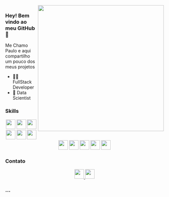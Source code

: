 <!--<img src="https://raw.githubusercontent.com/MicaelliMedeiros/micaellimedeiros/master/image/computer-illustration.png" width="400px" align="right">-->
<img src="https://trosleihard.000webhostapp.com/4401278.png" width="400px" align="right">

### Hey! Bem vindo ao meu GitHub 👋
Me Chamo Paulo e aqui compartilho um pouco dos meus projetos

- 🧘‍♂️ FullStack Developer
- 🤌 Data Scientist

### Skills
<div align="center">
  <img height="30px" src="https://cdn.jsdelivr.net/gh/devicons/devicon/icons/html5/html5-plain-wordmark.svg" />  
  <img height="30px" src="https://cdn.jsdelivr.net/gh/devicons/devicon/icons/css3/css3-plain-wordmark.svg" />
  <img height="30px" src="https://cdn.jsdelivr.net/gh/devicons/devicon/icons/python/python-original-wordmark.svg" />
  <img height="30px" src="https://cdn.jsdelivr.net/gh/devicons/devicon/icons/jupyter/jupyter-original-wordmark.svg" />
  <img height="30px" src="https://cdn.jsdelivr.net/gh/devicons/devicon/icons/php/php-original.svg" />   
  <img height="30px" src="https://cdn.jsdelivr.net/gh/devicons/devicon/icons/java/java-original-wordmark.svg" />
  <img height="30px" src="https://cdn.jsdelivr.net/gh/devicons/devicon/icons/spring/spring-original.svg" />
  <img height="30px" src="https://cdn.jsdelivr.net/gh/devicons/devicon/icons/javascript/javascript-original.svg" />
  <img height="30px" src="https://cdn.jsdelivr.net/gh/devicons/devicon/icons/angularjs/angularjs-original.svg" />
  <img height="30px" src="https://cdn.jsdelivr.net/gh/devicons/devicon/icons/mysql/mysql-original.svg" />
  <img height="30px" src="https://cdn.jsdelivr.net/gh/devicons/devicon/icons/nginx/nginx-original.svg" />
</div>

### Contato
<div align="center">
<a href="https://www.linkedin.com/in/mrpauloj" target="blank">
  <img height="30px" src="https://cdn.jsdelivr.net/gh/devicons/devicon/icons/linkedin/linkedin-original.svg" />
</a> 
<a href="malito:paulfsilva7@gmail.com" target="blank">
  <img height="30px" src="https://cdn.jsdelivr.net/gh/devicons/devicon/icons/google/google-original.svg" />
</a> 
</div>
<!--
[![LinkedIn](https://cdn.jsdelivr.net/gh/devicons/devicon/icons/linkedin/linkedin-original.svg)](https://www.linkedin.com/in/mrpauloj)</a>
-->

### ...

<!--
[![Gmail](https://img.shields.io/twitter/url?label=email&logo=gmail&style=social&url=http%3A%2F%2Fmailto%3Astephanyn7%40gmail.com)](mailto:stephanyn7@gmail.com)


![Anurag's GitHub stats](https://github-readme-stats.vercel.app/api?username=mrpauloj&show_icons=true&theme=dark)

[![Top Langs](https://github-readme-stats.vercel.app/api/top-langs/?username=mrpauloj&layout=compact&theme=dark)](https://github.com/mrpauloj/github-readme-stats)
-->


<!--
**MrPauloJ/MrPauloJ** is a ✨ _special_ ✨ repository because its `README.md` (this file) appears on your GitHub profile.

Here are some ideas to get you started:

- 🔭 I’m currently working on ...
- 🌱 I’m currently learning ...
- 👯 I’m looking to collaborate on ...
- 🤔 I’m looking for help with ...
- 💬 Ask me about ...
- 📫 How to reach me: ...
- 😄 Pronouns: ...
- ⚡ Fun fact: ...
-->
